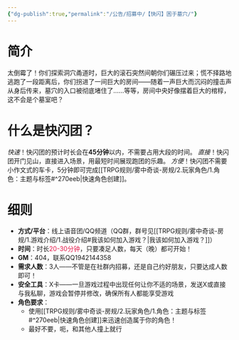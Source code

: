 ```yaml
---
{"dg-publish":true,"permalink":"/公告/招募中/【快闪】困于墓穴/"}
---
```


# 简介
太倒霉了！你们探索洞穴甬道时，巨大的滚石突然间朝你们碾压过来；慌不择路地逃跑了一段距离后，你们拐进了一间巨大的房间——随着一声巨大而沉闷的撞击声从身后传来，墓穴的入口被彻底堵住了......等等，房间中央好像摆着巨大的棺椁，这不会是个墓室吧？
# 什么是快闪团？
*快速*！快闪团的预计时长会在**45分钟**以内，不需要占用大段的时间。
*直接*！快闪团开门见山，直接进入场景，用最短时间展现跑团的乐趣。
*方便*！快闪团不需要小作文式的车卡，5分钟即可完成[[TRPG规则/雾中奇谈-房规/2.玩家角色/1.角色：主题与标签#^270eeb\|快速角色创建]]。

# 细则
- **方式/平台**：线上语音团/QQ频道（QQ群，群号见[[TRPG规则/雾中奇谈-房规/1.游戏介绍/1.战役介绍#我该如何加入游戏？\|我该如何加入游戏？]]）
- **时间**：时长<font color="#e6194B">20-30分钟</font>，只要凑足人数，每天（晚）都可开始！
- **GM**：404，联系QQ1942144358
- **需求人数**：3人——不管是在社群内招募，还是自己约好朋友，只要达成人数即可！
- **安全工具**：X卡——一旦游戏过程中出现任何让你不适的场景，发送X或直接与我私聊，游戏会暂停并修改，确保所有人都能享受游戏
- **角色要求**：
	- 使用[[TRPG规则/雾中奇谈-房规/2.玩家角色/1.角色：主题与标签#^270eeb\|快速角色创建]]来迅速创造属于你的角色！
	- 最好不要，呃，和其他人撞上就行
